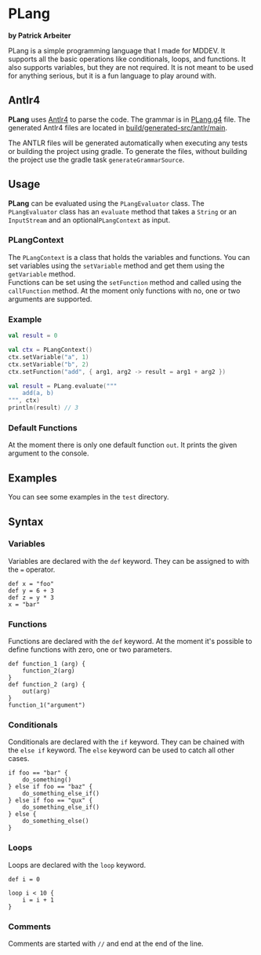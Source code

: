 # PLang

**by Patrick Arbeiter**

PLang is a simple programming language that I made for MDDEV.
It supports all the basic operations like conditionals, loops, and functions.
It also supports variables, but they are not required.
It is not meant to be used for anything serious,
but it is a fun language to play around with.

## Antlr4

**PLang** uses [Antlr4](https://www.antlr.org/) to parse the code.
The grammar is in [PLang.g4](./src/main/antlr/PLang.g4) file.
The generated Antlr4 files are located in [build/generated-src/antlr/main](build/generated-src/antlr/main).

The ANTLR files will be generated automatically when executing any tests or building the project using gradle.
To generate the files, without building the project use the gradle task `generateGrammarSource`.

## Usage 

**PLang** can be evaluated using the `PLangEvaluator` class.
The `PLangEvaluator` class has an `evaluate` method that 
takes a `String` or an `InputStream` and an optional`PLangContext` as input.

### PLangContext

The `PLangContext` is a class that holds the variables and functions.
You can set variables using the `setVariable` method and get them using the `getVariable` method. \
Functions can be set using the `setFunction` method and called using the `callFunction` method.
At the moment only functions with no, one or two arguments are supported.

### Example

```kotlin
val result = 0

val ctx = PLangContext()
ctx.setVariable("a", 1)
ctx.setVariable("b", 2)
ctx.setFunction("add", { arg1, arg2 -> result = arg1 + arg2 })

val result = PLang.evaluate("""
    add(a, b)
""", ctx)
println(result) // 3
```

### Default Functions

At the moment there is only one default function `out`.
It prints the given argument to the console.

## Examples

You can see some examples in the `test` directory.

## Syntax

### Variables

Variables are declared with the `def` keyword. They can be assigned to with the `=` operator.

```plang
def x = "foo"
def y = 6 + 3
def z = y * 3
x = "bar"
```

### Functions 

Functions are declared with the `def` keyword.
At the moment it's possible to define functions with zero, one or two parameters.

```plang
def function_1 (arg) {
    function_2(arg)
}
def function_2 (arg) {
    out(arg)
}
function_1("argument")
```

### Conditionals

Conditionals are declared with the `if` keyword.
They can be chained with the `else if` keyword.
The `else` keyword can be used to catch all other cases.

```plang
if foo == "bar" {
    do_something()
} else if foo == "baz" {
    do_something_else_if()
} else if foo == "qux" {
    do_something_else_if()
} else {
    do_something_else()
}
```

### Loops

Loops are declared with the `loop` keyword.

```plang
def i = 0

loop i < 10 {
    i = i + 1
}
```

### Comments

Comments are started with `//` and end at the end of the line.